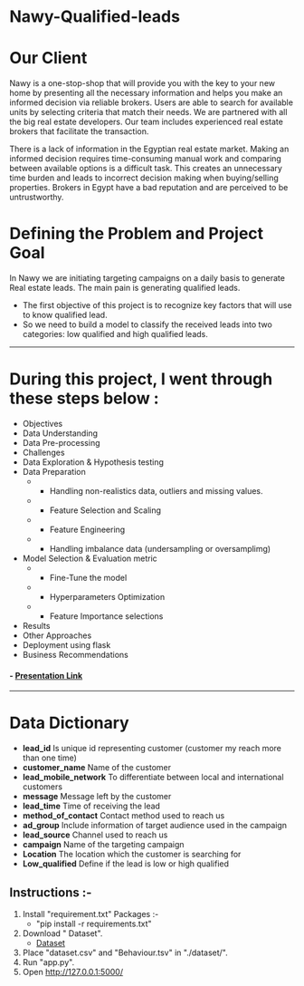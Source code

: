 # Nawy-Qualified-leads


# Our Client 
Nawy is a one-stop-shop that will provide you with the key to your new home by presenting all the necessary information and helps you make an informed decision via reliable brokers. Users are able to search for available units by selecting criteria that match their needs.  We are partnered with all the big real estate developers. Our team includes experienced real estate brokers that facilitate the transaction. 

There is a lack of information in the Egyptian real estate market. Making an informed decision requires time-consuming manual work and comparing between available options is a difficult task. This creates an unnecessary time burden and leads to incorrect decision making when buying/selling properties. Brokers in Egypt have a bad reputation and are perceived to be untrustworthy.


# Defining the Problem and Project Goal
In Nawy we are initiating targeting campaigns on a daily basis to generate Real estate leads.
The main pain is generating qualified leads.

   * The first objective of this project is to recognize key factors that will use to know qualified lead.
   * So we need to build a model to classify the received leads into two categories: low qualified and high qualified leads.


------------------------------------------------------------------------------------------------------------------
# During this project, I went through these steps below :

* Objectives
* Data Understanding
* Data Pre-processing
* Challenges
* Data Exploration & Hypothesis testing
* Data Preparation
  * - Handling non-realistics data, outliers and   missing values.
  * - Feature Selection and Scaling
  * - Feature Engineering 
  * - Handling imbalance data (undersampling or oversamplimg)
* Model Selection & Evaluation metric
  * - Fine-Tune the model
  * - Hyperparameters Optimization
  * - Feature Importance selections
* Results
* Other Approaches
* Deployment using flask
* Business Recommendations
#### - [Presentation Link](https://drive.google.com/file/d/1gVvJrAe0MN0j1y16uuMcTaFI74Mgssqy/view?usp=sharing)
------------------------------------------------------------------------------------------------------------------

# Data Dictionary
* **lead_id** Is unique id representing customer (customer my reach more than one time)
* **customer_name** Name of the customer
* **lead_mobile_network** To differentiate between local and international customers
* **message** Message left by the customer
* **lead_time** Time of receiving the lead
* **method_of_contact** Contact method used to reach us
* **ad_group** Include information of target audience used in the campaign
* **lead_source** Channel used to reach us
* **campaign** Name of the targeting campaign
* **Location** The location which the customer is searching for
* **Low_qualified** Define if the lead is low or high qualified


## Instructions :-
1) Install "requirement.txt" Packages :- 
   - "pip install -r requirements.txt"
2) Download " Dataset".
   - [Dataset](https://drive.google.com/file/d/1fVKBF2QPBTAmlf_FOgyqRBku43a9j26f/view?usp=sharing)
3) Place "dataset.csv" and "Behaviour.tsv" in "./dataset/".
4) Run "app.py".
5) Open http://127.0.0.1:5000/
